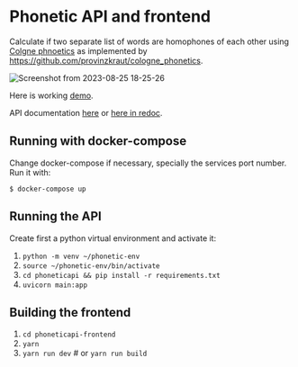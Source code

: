 Phonetic API and frontend
=========================

Calculate if two separate list of words are homophones of each other using [Colgne phnoetics](https://en.wikipedia.org/wiki/Cologne_phonetics) as implemented by https://github.com/provinzkraut/cologne_phonetics.

![Screenshot from 2023-08-25 18-25-26](https://github.com/aivuk/phonetics/assets/272892/ccb31588-db27-4033-8937-2b6db0308da2)


Here is working [demo](https://homophones.vaz.io).

API documentation [here](https://homophones.vaz.io/api/docs) or [here in redoc](https://homophones.vaz.io/api/redoc).

## Running with docker-compose

Change docker-compose if necessary, specially the services port number. Run it with:

`$ docker-compose up`

## Running the API

Create first a python virtual environment and activate it:

1. `python -m venv ~/phonetic-env`
2. `source ~/phonetic-env/bin/activate`
3. `cd phoneticapi && pip install -r requirements.txt`
4. `uvicorn main:app`

## Building the frontend

1. `cd phoneticapi-frontend`
2. `yarn`
3. `yarn run dev` # or `yarn run build`

